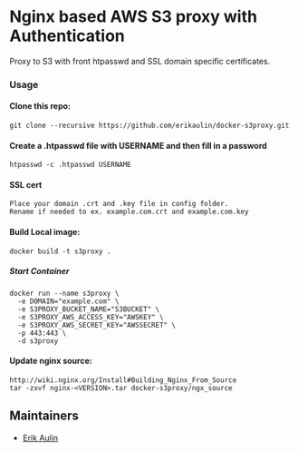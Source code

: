 # Nginx based AWS S3 proxy with Authentication

Proxy to S3 with front htpasswd and SSL domain specific certificates.

### Usage

#### Clone this repo:

    git clone --recursive https://github.com/erikaulin/docker-s3proxy.git

#### Create a .htpasswd file with USERNAME and then fill in a password

    htpasswd -c .htpasswd USERNAME

#### SSL cert

    Place your domain .crt and .key file in config folder.
    Rename if needed to ex. example.com.crt and example.com.key

#### Build Local image:

    docker build -t s3proxy .

##### Start Container

    docker run --name s3proxy \
      -e DOMAIN="example.com" \
      -e S3PROXY_BUCKET_NAME="S3BUCKET" \
      -e S3PROXY_AWS_ACCESS_KEY="AWSKEY" \
      -e S3PROXY_AWS_SECRET_KEY="AWSSECRET" \
      -p 443:443 \
      -d s3proxy

#### Update nginx source:

    http://wiki.nginx.org/Install#Building_Nginx_From_Source
    tar -zxvf nginx-<VERSION>.tar docker-s3proxy/ngx_source

## Maintainers

* [Erik Aulin](mailto:erik@aulin.co)
